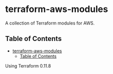 # terraform-aws-modules

A collection of Terraform modules for AWS.

## Table of Contents
<!-- TOC orderedList:false -->

- [terraform-aws-modules](#terraform-aws-modules)
  - [Table of Contents](#table-of-contents)

<!-- /TOC -->

Using Terraform 0.11.8
